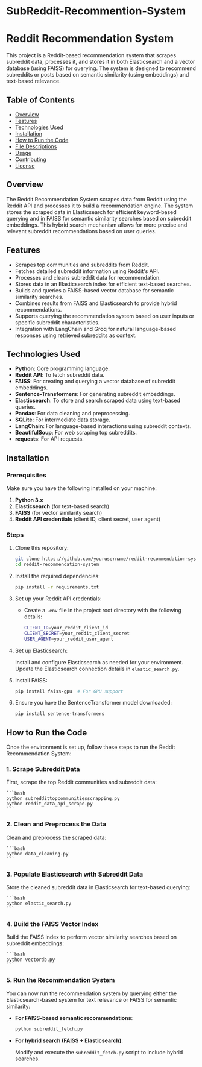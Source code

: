 # SubReddit-Recommention-System

# Reddit Recommendation System

This project is a Reddit-based recommendation system that scrapes subreddit data, processes it, and stores it in both Elasticsearch and a vector database (using FAISS) for querying. The system is designed to recommend subreddits or posts based on semantic similarity (using embeddings) and text-based relevance.

## Table of Contents

- [Overview](#overview)
- [Features](#features)
- [Technologies Used](#technologies-used)
- [Installation](#installation)
- [How to Run the Code](#how-to-run-the-code)
- [File Descriptions](#file-descriptions)
- [Usage](#usage)
- [Contributing](#contributing)
- [License](#license)

## Overview

The Reddit Recommendation System scrapes data from Reddit using the Reddit API and processes it to build a recommendation engine. The system stores the scraped data in Elasticsearch for efficient keyword-based querying and in FAISS for semantic similarity searches based on subreddit embeddings. This hybrid search mechanism allows for more precise and relevant subreddit recommendations based on user queries.

## Features

- Scrapes top communities and subreddits from Reddit.
- Fetches detailed subreddit information using Reddit's API.
- Processes and cleans subreddit data for recommendation.
- Stores data in an Elasticsearch index for efficient text-based searches.
- Builds and queries a FAISS-based vector database for semantic similarity searches.
- Combines results from FAISS and Elasticsearch to provide hybrid recommendations.
- Supports querying the recommendation system based on user inputs or specific subreddit characteristics.
- Integration with LangChain and Groq for natural language-based responses using retrieved subreddits as context.

## Technologies Used

- **Python**: Core programming language.
- **Reddit API**: To fetch subreddit data.
- **FAISS**: For creating and querying a vector database of subreddit embeddings.
- **Sentence-Transformers**: For generating subreddit embeddings.
- **Elasticsearch**: To store and search scraped data using text-based queries.
- **Pandas**: For data cleaning and preprocessing.
- **SQLite**: For intermediate data storage.
- **LangChain**: For language-based interactions using subreddit contexts.
- **BeautifulSoup**: For web scraping top subreddits.
- **requests**: For API requests.

## Installation

### Prerequisites

Make sure you have the following installed on your machine:

1. **Python 3.x**
2. **Elasticsearch** (for text-based search)
3. **FAISS** (for vector similarity search)
4. **Reddit API credentials** (client ID, client secret, user agent)

### Steps

1. Clone this repository:

   ```bash
   git clone https://github.com/yourusername/reddit-recommendation-system.git
   cd reddit-recommendation-system
2. Install the required dependencies:

    ```bash
    pip install -r requirements.txt
    ```

3. Set up your Reddit API credentials:

    - Create a `.env` file in the project root directory with the following details:

      ```bash
      CLIENT_ID=your_reddit_client_id
      CLIENT_SECRET=your_reddit_client_secret
      USER_AGENT=your_reddit_user_agent
      ```

4. Set up Elasticsearch:

    Install and configure Elasticsearch as needed for your environment. Update the Elasticsearch connection details in `elastic_search.py`.

5. Install FAISS:

    ```bash
    pip install faiss-gpu  # For GPU support
    ```

6. Ensure you have the SentenceTransformer model downloaded:

    ```bash
    pip install sentence-transformers
    ```

## How to Run the Code

Once the environment is set up, follow these steps to run the Reddit Recommendation System:

### 1. Scrape Subreddit Data

First, scrape the top Reddit communities and subreddit data:

    ```bash
    python subreddittopcommunitiesscrapping.py
    python reddit_data_api_scrape.py
    ```

### 2. Clean and Preprocess the Data

Clean and preprocess the scraped data:

    ```bash
    python data_cleaning.py
    ```

### 3. Populate Elasticsearch with Subreddit Data

Store the cleaned subreddit data in Elasticsearch for text-based querying:

    ```bash
    python elastic_search.py
    ```

### 4. Build the FAISS Vector Index

Build the FAISS index to perform vector similarity searches based on subreddit embeddings:

    ```bash
    python vectordb.py
    ```

### 5. Run the Recommendation System

You can now run the recommendation system by querying either the Elasticsearch-based system for text relevance or FAISS for semantic similarity:

- **For FAISS-based semantic recommendations**:

    ```bash
    python subreddit_fetch.py
    ```

- **For hybrid search (FAISS + Elasticsearch)**:

    Modify and execute the `subreddit_fetch.py` script to include hybrid searches.

